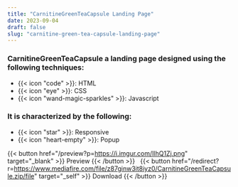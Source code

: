 ```yaml
---
title: "CarnitineGreenTeaCapsule Landing Page"
date: 2023-09-04
draft: false
slug: "carnitine-green-tea-capsule-landing-page"
---
```

### __CarnitineGreenTeaCapsule__ a __landing page__ designed using the following techniques:
- {{< icon "code" >}}: HTML
- {{< icon "eye" >}}: CSS
- {{< icon "wand-magic-sparkles" >}}: Javascript  

### It is characterized by the following:
- {{< icon "star" >}}: Responsive
- {{< icon "heart-empty" >}}:  Popup

<!--adsense-->

{{< button href="/preview?p=https://i.imgur.com/IlhQ1Zj.png" target="_blank" >}}
Preview
{{< /button >}} &nbsp; {{< button href="/redirect?r=https://www.mediafire.com/file/z87ginw3it8iyz0/CarnitineGreenTeaCapsule.zip/file" target="_self" >}}
Download
{{< /button >}}